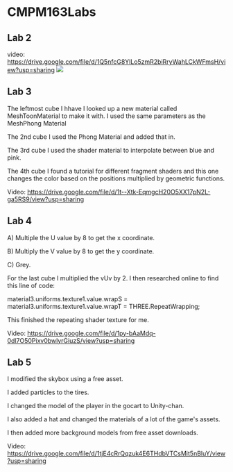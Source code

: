 # CMPM163Labs

## **Lab 2**
video: https://drive.google.com/file/d/1Q5nfcG8YlLo5zmR2biRryWahLCkWFmsH/view?usp=sharing
![](https://i.imgur.com/0ATLZZV.png)


## **Lab 3**
The leftmost cube I hhave I looked up a new material called MeshToonMaterial to make it with. I used the same parameters as the MeshPhong Material

The 2nd cube I used the Phong Material and added that in.

The 3rd cube I used the shader material to interpolate between blue and pink.

The 4th cube I found a tutorial for different fragment shaders and this one changes the color based on the positions multiplied by geometric functions.

Video: https://drive.google.com/file/d/1t--Xtk-EqmgcH20O5XX17pN2L-ga5RS9/view?usp=sharing

## **Lab 4**
A) Multiple the U value by 8 to get the x coordinate.

B) Multiply the V value by 8 to get the y coordinate.

C) Grey.

For the last cube I multiplied the vUv by 2. I then researched online to find this line of code:


material3.uniforms.texture1.value.wrapS = material3.uniforms.texture1.value.wrapT = THREE.RepeatWrapping;

This finished the repeating shader texture for me.


Video: https://drive.google.com/file/d/1py-bAaMdq-0dl7O50Pixv0bwlyrGiuzS/view?usp=sharing

## **Lab 5**

I modified the skybox using a free asset.

I added particles to the tires.

I changed the model of the player in the gocart to Unity-chan.

I also added a hat and changed the materials of a lot of the game's assets. 

I then added more background models from free asset downloads.


Video: https://drive.google.com/file/d/1tjE4cRrQqzuk4E6THdbVTCsMit5nBluY/view?usp=sharing

